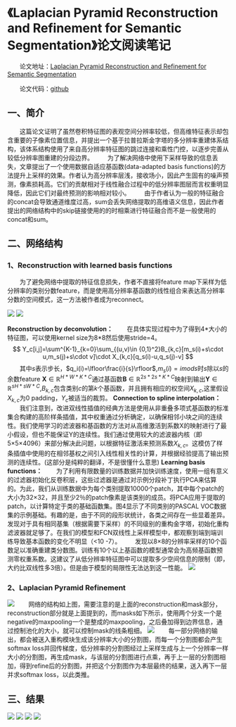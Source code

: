 # 《Laplacian Pyramid Reconstruction and Refinement for Semantic Segmentation》论文阅读笔记

&emsp;&emsp;论文地址：[Laplacian Pyramid Reconstruction and Refinement for Semantic Segmentation](https://arxiv.org/pdf/1605.02264.pdf)

&emsp;&emsp;论文代码：[github](https://github.com/golnazghiasi/LRR)

## 一、简介
&emsp;&emsp;这篇论文证明了虽然卷积特征图的表观空间分辨率较低，但高维特征表示却包含重要的子像素位置信息，并提出一个基于拉普拉斯金字塔的多分辨率重建体系结构，该体系结构使用了来自高分辨率特征图的跳过连接和乘性门控，以逐步完善从较低分辨率图重建的分段边界。
&emsp;&emsp;为了解决网络中使用下采样导致的信息丢失，文章提出了一个使用数据自适应基函数(data-adapted basis functions)的方法提升上采样的效果。作者认为高分辨率层浅，接收场小，因此产生固有的噪声预测，像素损耗高。它们的贡献相对于线性融合过程中的低分辨率图层而言权重明显降低，因此它们对最终预测的影响相对较小。
&emsp;&emsp;由于作者认为一般的特征融合的concat会导致通道维度过高，sum会丢失网络提取的高维语义信息，因此作者提出的网络结构中的skip链接使用的的时相乘进行特征融合而不是一般使用的concat和sum。
## 二、网络结构

### 1、Reconstruction with learned basis functions
&emsp;&emsp;为了避免网络中提取的特征信息损失，作者不直接将feature map下采样为低分辨率的类别分数feature，而是使用高分辨率基函数的线性组合来表达高分辨率分数的空间模式，这一方法被作者成为reconnect。

![](imgs/reconstruct.png)
![](imgs/fc_com.png)

**Reconstruction by deconvolution：**
&emsp;&emsp;在具体实现过程中为了得到4\*大小的特征图，可以使用kernel size为8\*8然后使用stride=4。
$$
Y_c[i,j]=\sum^{K-1}_{k=0}\sum_{(u,v)\in {0,1}^2}B_{k,c}[m_s(i)+s\cdot u,m_s(j)+s\cdot v]\cdot X_{k,c}[q_s(i)-u,q_s(j)-v]
$$
&emsp;&emsp;其中$s$表示步长，$q_i(i)=\lfloor\frac{i}{s}\rfloor$,$m_s(i)=i mod  s$时$s$除以$s$的余数feature $\mathbf{X}\in \mathbb{R}^{H*W*K*C}$通过基函数$\mathbf{B}\in \mathbb{R}^{2s*2s*K*C}$映射到输出$\mathbf{Y}\in \mathbb{R}^{sH*sW*C}$,$B_{k,c}$包含类别$c$的第$k$个基函数，并且拥有相应的权空间$X_{k,c}$,这里假设$X_{k,c}$为0 padding，$Y_c$被适当的裁剪。
**Connection to spline interpolation：**
&emsp;&emsp;我们注意到，改进双线性插值的经典方法是使用从非重叠多项式基函数的标准集合构建的高阶样条插值，其中权重通过分析确定，以确保相邻小块之间的连续性。我们使用学习的滤波器和基函数的方法对从高维激活到系数X的映射进行了最小假设，但也不能保证Y的连续性。我们通过使用较大的滤波器内核（即5×5×4096）来部分解决此问题，以根据特征激活来预测系数$X_{k,c}$。这模仿了样条插值中使用的在相邻基权之间引入线性相关性的计算，并根据经验提高了输出预测的连续性。(这部分是纯粹的翻译，不是很懂什么意思)
**Learning basis functions：**
&emsp;&emsp;为了利用有限数量的训练数据并加快训练速度，使用一组有意义的过滤器初始化反卷积层，这些过滤器是通过对示例分段补丁执行PCA来估算的。为此，我们从训练数据中为每个类别提取10000个patch，其中每个patch的大小为32×32，并且至少2％的patch像素是该类别的成员。将PCA应用于提取的patch，以计算特定于类的基础函数集。图4显示了不同类别的PASCAL VOC数据集的示例基础。有趣的是，由于不同的段形状统计，各类之间存在一些显着差异。发现对于具有相同基集（根据需要下采样）的不同级别的重构金字塔，初始化重构滤波器就足够了。在我们的模型和FCN双线性上采样模型中，都观察到端到端训练导致基本函数的变化不明显（<10 -7）。
&emsp;&emsp;发现以8×8的分辨率采样的10个函数足以准确重建类分数图。训练有10个以上基函数的模型通常会为高频基函数预测零权重系数。这建议了从低分辨率特征图中可以提取多少空间信息的限制（即，大约比双线性多3倍）。但是由于模型的局限性无法达到这一性能。
![](imgs/bias_func.png)
### 2、Laplacian Pyramid Refinement
![](imgs/arch.png)
&emsp;&emsp;网络的结构如上图，需要注意的是上面的reconstruction和mask部分，reconstruction部分就是上面提到的，而masks如下所示，使用两个分支一个是negative的maxpooling一个是整成的maxpooling，之后叠加得到边界信息，通过控制池化的大小，就可以控制mask的线条粗细。
![](imgs/mask.png)
&emsp;&emsp;每一部分网络的输出，都会被送入重构模块生成该分辨率大小的分割图，而每一个分割图都会产生softmax loss并回传梯度，低分辨率的分割图经过上采样生成与上一个分辨率一样大小的分割图，再生成mask，与该层的分割图进行点乘，再于上一层的分割图相加，得到refine后的分割图，并把这个分割图作为本层最终的结果，送入再下一层并求softmax loss，以此类推。

## 三、结果
![](imgs/acc_com.png)
![](imgs/img.png)
![](imgs/mask_visu.png)
![](imgs/same.png)
